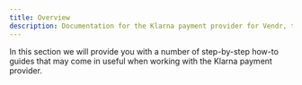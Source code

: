 ```yaml
---
title: Overview
description: Documentation for the Klarna payment provider for Vendr, the eCommerce solution for Umbraco v8+
---
```


In this section we will provide you with a number of step-by-step how-to guides that may come in useful when working with the Klarna payment provider.